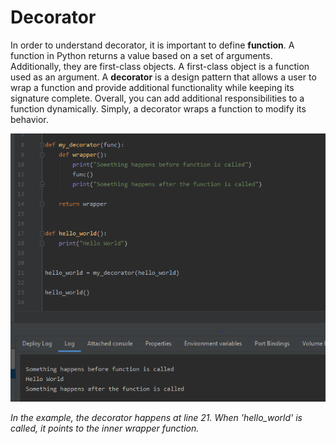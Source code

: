 # Decorator

In order to understand decorator, it is important to define **function**. A function in Python returns a value based on a set of arguments. Additionally, they are first-class objects. A first-class object is a function used as an argument. A **decorator** is a design pattern that allows a user to wrap a function and provide additional functionality while keeping its signature complete. Overall, you can add additional responsibilities to a function dynamically. Simply, a decorator wraps a function to modify its behavior.

![Decorator](/images/images/decorator.png)

*In the example, the decorator happens at line 21. When 'hello_world' is called, it points to the inner wrapper function.*

